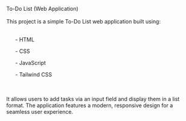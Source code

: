 To-Do List (Web Application)
<br><br>
This project is a simple To-Do List web application built using:
<br><br>
<ul>- HTML</ul>
<ul>- CSS</ul>
<ul>- JavaScript</ul>
<ul>- Tailwind CSS</ul>
<br><br>
It allows users to add tasks via an input field and display them in a list format. The application features a modern, responsive design for a seamless user experience.
